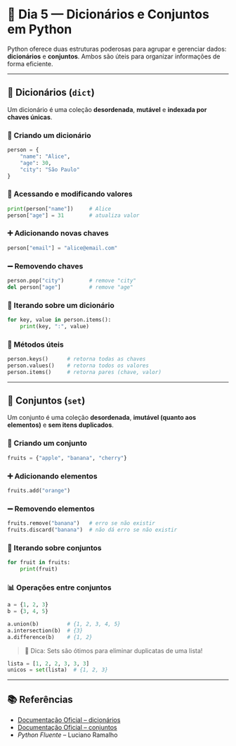 # 📅 Dia 5 —  Dicionários e Conjuntos em Python

Python oferece duas estruturas poderosas para agrupar e gerenciar dados: **dicionários** e **conjuntos**. Ambos são úteis para organizar informações de forma eficiente.

---

## 📖 Dicionários (`dict`)

Um dicionário é uma coleção **desordenada**, **mutável** e **indexada por chaves únicas**.

### 🔧 Criando um dicionário

```python
person = {
    "name": "Alice",
    "age": 30,
    "city": "São Paulo"
}
```

### 📌 Acessando e modificando valores

```python
print(person["name"])     # Alice
person["age"] = 31        # atualiza valor
```

### ➕ Adicionando novas chaves

```python
person["email"] = "alice@email.com"
```

### ➖ Removendo chaves

```python
person.pop("city")        # remove "city"
del person["age"]         # remove "age"
```

### 🔁 Iterando sobre um dicionário

```python
for key, value in person.items():
    print(key, ":", value)
```

### 🧰 Métodos úteis

```python
person.keys()      # retorna todas as chaves
person.values()    # retorna todos os valores
person.items()     # retorna pares (chave, valor)
```

---

## 🧮 Conjuntos (`set`)

Um conjunto é uma coleção **desordenada**, **imutável (quanto aos elementos)** e **sem itens duplicados**.

### 🔧 Criando um conjunto

```python
fruits = {"apple", "banana", "cherry"}
```

### ➕ Adicionando elementos

```python
fruits.add("orange")
```

### ➖ Removendo elementos

```python
fruits.remove("banana")   # erro se não existir
fruits.discard("banana")  # não dá erro se não existir
```

### 🔁 Iterando sobre conjuntos

```python
for fruit in fruits:
    print(fruit)
```

### 📊 Operações entre conjuntos

```python
a = {1, 2, 3}
b = {3, 4, 5}

a.union(b)         # {1, 2, 3, 4, 5}
a.intersection(b)  # {3}
a.difference(b)    # {1, 2}
```

> 🔎 Dica: Sets são ótimos para eliminar duplicatas de uma lista!

```python
lista = [1, 2, 2, 3, 3, 3]
unicos = set(lista)  # {1, 2, 3}
```

---

## 📚 Referências

- [Documentação Oficial – dicionários](https://docs.python.org/pt-br/3/library/stdtypes.html#mapping-types-dict)  
- [Documentação Oficial – conjuntos](https://docs.python.org/pt-br/3/library/stdtypes.html#set-types-set-frozenset)  
- *Python Fluente* – Luciano Ramalho
